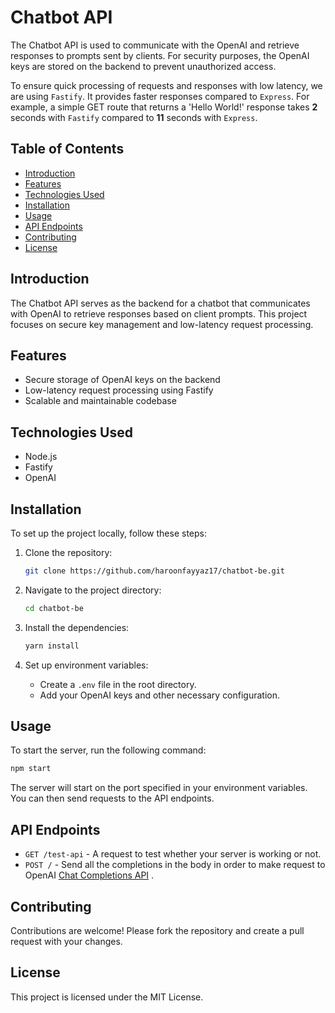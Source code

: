 
# Chatbot API

The Chatbot API is used to communicate with the OpenAI and retrieve responses to prompts sent by clients. For security purposes, the OpenAI keys are stored on the backend to prevent unauthorized access.

To ensure quick processing of requests and responses with low latency, we are using `Fastify`. It provides faster responses compared to `Express`. For example, a simple GET route that returns a 'Hello World!' response takes **2** seconds with `Fastify` compared to **11** seconds with `Express`.




## Table of Contents

- [Introduction](#introduction)
- [Features](#features)
- [Technologies Used](#technologies-used)
- [Installation](#installation)
- [Usage](#usage)
- [API Endpoints](#api-endpoints)
- [Contributing](#contributing)
- [License](#license)

## Introduction

The Chatbot API serves as the backend for a chatbot that communicates with OpenAI to retrieve responses based on client prompts. This project focuses on secure key management and low-latency request processing.

## Features

- Secure storage of OpenAI keys on the backend
- Low-latency request processing using Fastify
- Scalable and maintainable codebase

## Technologies Used

- Node.js
- Fastify
- OpenAI

## Installation

To set up the project locally, follow these steps:

1. Clone the repository:
    ```bash
    git clone https://github.com/haroonfayyaz17/chatbot-be.git
    ```

2. Navigate to the project directory:
    ```bash
    cd chatbot-be
    ```

3. Install the dependencies:
    ```bash
    yarn install
    ```

4. Set up environment variables:
    - Create a `.env` file in the root directory.
    - Add your OpenAI keys and other necessary configuration.

## Usage

To start the server, run the following command:
```bash
npm start
```

The server will start on the port specified in your environment variables. You can then send requests to the API endpoints.

## API Endpoints

- `GET /test-api` - A request to test whether your server is working or not.
- `POST /` - Send all the completions in the body in order to make request to OpenAI [Chat Completions API](https://platform.openai.com/docs/guides/text-generation/chat-completions-api) .

## Contributing

Contributions are welcome! Please fork the repository and create a pull request with your changes.

## License

This project is licensed under the MIT License.
